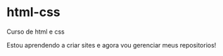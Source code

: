 # html-css
 Curso de html e css

Estou aprendendo a criar sites e agora vou gerenciar meus repositorios!